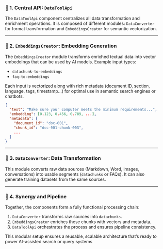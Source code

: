 ### 🧠 1. Central API: `DataToolApi`

The `DataToolApi` component centralizes all data transformation and enrichment operations. 
It is composed of different modules: `DataConverter` for format transformation and `EmbeddingsCreator` for semantic vectorization.

---

### 🧱 2. `EmbeddingsCreator`: Embedding Generation

The `EmbeddingsCreator` module transforms enriched textual data into vector embeddings that can be used by AI models.
Example input types:

* `datachunk-to-embeddings`
* `faq-to-embeddings`

Each input is vectorized along with rich metadata (document ID, section, language, tags, timestamp...) for optimal use in semantic search engines or chatbots.

```json
{
  "text": "Make sure your computer meets the minimum requirements...",
  "embedding": [0.123, 0.456, 0.789, ...],
  "metadata": {
    "document_id": "doc-001",
    "chunk_id": "doc-001-chunk-003",
    ...
  }
}
```

---

### 🔁 3. `DataConverter`: Data Transformation

This module converts raw data sources (Markdown, Word, images, conversations) into usable segments (`datachunks` or FAQs). It can also generate training datasets from the same sources.

---

### 🔗 4. Synergy and Pipeline

Together, the components form a fully functional processing chain:

1. `DataConverter` transforms raw sources into `datachunks`.
2. `EmbeddingsCreator` enriches these chunks with vectors and metadata.
3. `DataToolApi` orchestrates the process and ensures pipeline consistency.

This modular setup ensures a reusable, scalable architecture that’s ready to power AI-assisted search or query systems.
